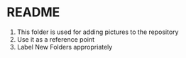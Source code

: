 # README

1. This folder is used for adding pictures to the repository 
2. Use it as a reference point
3. Label New Folders appropriately
